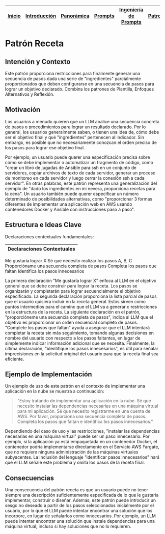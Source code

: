 <div align=right>

|[Inicio](/README.md)|[Introducción](/documentos/intro.md)|[Panorámica](/documentos/panorámica.md)|[Prompts](/prompts/README.md)|[Ingeniería de Prompts](/ingenieriaDePrompts/README.md)|[Patrones](/ingenieriaDePrompts/patrones/README.md)|[Casos de Uso](/casosDeUso/README.md)|
|-|-|-|-|-|-|-

</div>

# Patrón Receta

## Intención y Contexto

Este patrón proporciona restricciones para finalmente generar una secuencia de pasos dada una serie de "ingredientes" parcialmente proporcionados que deben configurarse en una secuencia de pasos para lograr un objetivo declarado. Combina los patrones de Plantilla, Enfoques Alternativos y Reflexión.

## Motivación

Los usuarios a menudo quieren que un LLM analice una secuencia concreta de pasos o procedimientos para lograr un resultado declarado. Por lo general, los usuarios generalmente saben, o tienen una idea de, cómo debe ser el objetivo final y qué "ingredientes" pertenecen al indicador. Sin embargo, es posible que no necesariamente conozcan el orden preciso de los pasos para lograr ese objetivo final.

Por ejemplo, un usuario puede querer una especificación precisa sobre cómo se debe implementar o automatizar un fragmento de código, como "crear un libro de jugadas de Ansible para ssh en un conjunto de servidores, copiar archivos de texto de cada servidor, generar un proceso de monitoreo en cada servidor y luego cerrar la conexión ssh a cada servidor". En otras palabras, este patrón representa una generalización del ejemplo de "dado los ingredientes en mi nevera, proporciona recetas para la cena". Un usuario también puede querer especificar un número determinado de posibilidades alternativas, como "proporcionar 3 formas diferentes de implementar una aplicación web en AWS usando contenedores Docker y Ansible con instrucciones paso a paso".

## Estructura e Ideas Clave

Declaraciones contextuales fundamentales:

|Declaraciones Contextuales
|-|
Me gustaría lograr X
Sé que necesito realizar los pasos A, B, C
Proporcióname una secuencia completa de pasos
Completa los pasos que faltan
Identifica los pasos innecesarios

La primera declaración "Me gustaría lograr X" enfoca al LLM en el objetivo general que se debe construir para lograr la receta. Los pasos se organizarán y completarán para lograr secuencialmente el objetivo especificado. La segunda declaración proporciona la lista parcial de pasos que el usuario quisiera incluir en la receta general. Estos sirven como puntos intermedios para el camino que el LLM va a generar o restricciones en la estructura de la receta. La siguiente declaración en el patrón, "proporcióneme una secuencia completa de pasos", indica al LLM que el objetivo es proporcionar un orden secuencial completo de pasos. "Complete los pasos que faltan" ayuda a asegurar que el LLM intentará completar la receta sin más seguimiento, tomando algunas decisiones en nombre del usuario con respecto a los pasos faltantes, en lugar de simplemente indicar información adicional que se necesita. Finalmente, la última declaración, "identifique los pasos innecesarios", es útil para señalar imprecisiones en la solicitud original del usuario para que la receta final sea eficiente.

## Ejemplo de Implementación

Un ejemplo de uso de este patrón en el contexto de implementar una aplicación en la nube se muestra a continuación:

> "Estoy tratando de implementar una aplicación en la nube. Sé que necesito instalar las dependencias necesarias en una máquina virtual para mi aplicación. Sé que necesito registrarme en una cuenta de AWS. Por favor, proporciona una secuencia completa de pasos. Completa los pasos que faltan e identifica los pasos innecesarios."

Dependiendo del caso de uso y las restricciones, "instalar las dependencias necesarias en una máquina virtual" puede ser un paso innecesario. Por ejemplo, si la aplicación ya está empaquetada en un contenedor Docker, el contenedor podría implementarse directamente en el Servicio AWS Fargate, que no requiere ninguna administración de las máquinas virtuales subyacentes. La inclusión del lenguaje "identificar pasos innecesarios" hará que el LLM señale este problema y omita los pasos de la receta final.

## Consecuencias

Una consecuencia del patrón receta es que un usuario puede no tener siempre una descripción suficientemente especificada de lo que le gustaría implementar, construir o diseñar. Además, este patrón puede introducir un sesgo no deseado a partir de los pasos seleccionados inicialmente por el usuario, por lo que el LLM puede intentar encontrar una solución que los incorpore, en lugar de señalarlos como innecesarios. Por ejemplo, un LLM puede intentar encontrar una solución que instale dependencias para una máquina virtual, incluso si hay soluciones que no lo requieren.
